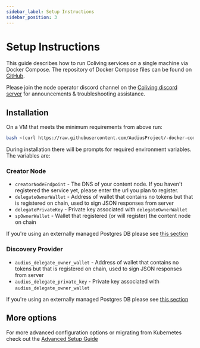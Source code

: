 ```yaml
---
sidebar_label: Setup Instructions
sidebar_position: 3
---
```


# Setup Instructions

This guide describes how to run Coliving services on a single machine via Docker Compose.
The repository of Docker Compose files can be found on [GitHub](https://github.com/AudiusProject/-docker-compose).

Please join the node operator discord channel on the [Coliving discord server](https://discord.com/invite/) for announcements & troubleshooting assistance.


## Installation

On a VM that meets the minimum requirements from above run:

```bash
bash <(curl https://raw.githubusercontent.com/AudiusProject/-docker-compose/main/install.sh)
```

During installation there will be prompts for required environment variables. The variables are:

### Creator Node
- `creatorNodeEndpoint` - The DNS of your content node. If you haven't registered the service yet, please enter the url you plan to register.
- `delegateOwnerWallet` - Address of wallet that contains no tokens but that is registered on chain, used to sign JSON responses from server
- `delegatePrivateKey` - Private key associated with `delegateOwnerWallet`
- `spOwnerWallet` - Wallet that registered (or will register) the content node on chain

If you're using an externally managed Postgres DB please see [this section](advanced_setup.md#external-network-node-postgres)

### Discovery Provider
- `audius_delegate_owner_wallet` - Address of wallet that contains no tokens but that is registered on chain, used to sign JSON responses from server
- `audius_delegate_private_key` - Private key associated with `audius_delegate_owner_wallet`

If you're using an externally managed Postgres DB please see [this section](advanced_setup.md#external-discovery-node-postgres-instance)

## More options
For more advanced configuration options or migrating from Kubernetes check out the [Advanced Setup Guide](advanced_setup.md)
